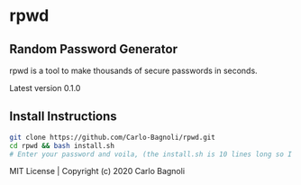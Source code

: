 # rpwd
## Random Password Generator

rpwd is a tool to make thousands of secure passwords in seconds.

Latest version 0.1.0

## Install Instructions
```zsh
git clone https://github.com/Carlo-Bagnoli/rpwd.git
cd rpwd && bash install.sh
# Enter your password and voila, (the install.sh is 10 lines long so I'd advice you to check it out so that you know it's secure)
```

MIT License | Copyright (c) 2020 Carlo Bagnoli
